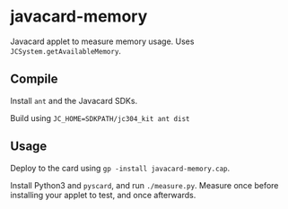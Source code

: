 # javacard-memory

Javacard applet to measure memory usage. Uses `JCSystem.getAvailableMemory`.

## Compile

Install `ant` and the Javacard SDKs.

Build using `JC_HOME=SDKPATH/jc304_kit ant dist`

## Usage

Deploy to the card using `gp -install javacard-memory.cap`.

Install Python3 and `pyscard`, and run `./measure.py`. Measure once before installing your applet to test, and once afterwards.
